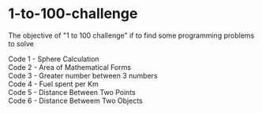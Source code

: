 # 1-to-100-challenge
The objective of "1 to 100 challenge" if to find some programming problems to solve

Code 1 - Sphere Calculation<br />
Code 2 - Area of Mathematical Forms<br />
Code 3 - Greater number between 3 numbers<br />
Code 4 - Fuel spent per Km<br />
Code 5 - Distance Between Two Points<br />
Code 6 - Distance Betweem Two Objects
